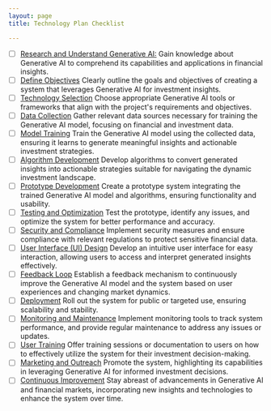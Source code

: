 ```yaml
---
layout: page
title: Technology Plan Checklist

---
```


- [ ]  [Research and Understand Generative AI:](research.md) Gain knowledge about Generative AI to comprehend its capabilities and applications in financial insights.
- [ ]  [Define Objectives](objectives.md) Clearly outline the goals and objectives of creating a system that leverages Generative AI for investment insights.
- [ ]  [Technology Selection](technology.md) Choose appropriate Generative AI tools or frameworks that align with the project's requirements and objectives.
- [ ]  [Data Collection](data.md) Gather relevant data sources necessary for training the Generative AI model, focusing on financial and investment data.
- [ ]  [Model Training](model.md) Train the Generative AI model using the collected data, ensuring it learns to generate meaningful insights and actionable investment strategies.
- [ ]  [Algorithm Development](algo.md) Develop algorithms to convert generated insights into actionable strategies suitable for navigating the dynamic investment landscape.
- [ ]  [Prototype Development]() Create a prototype system integrating the trained Generative AI model and algorithms, ensuring functionality and usability.
- [ ]  [Testing and Optimization]() Test the prototype, identify any issues, and optimize the system for better performance and accuracy.
- [ ]  [Security and Compliance]() Implement security measures and ensure compliance with relevant regulations to protect sensitive financial data.
- [ ]  [User Interface (UI) Design]() Develop an intuitive user interface for easy interaction, allowing users to access and interpret generated insights effectively.
- [ ]  [Feedback Loop]() Establish a feedback mechanism to continuously improve the Generative AI model and the system based on user experiences and changing market dynamics.
- [ ]  [Deployment]() Roll out the system for public or targeted use, ensuring scalability and stability.
- [ ]  [Monitoring and Maintenance]() Implement monitoring tools to track system performance, and provide regular maintenance to address any issues or updates.
- [ ]  [User Training]() Offer training sessions or documentation to users on how to effectively utilize the system for their investment decision-making.
- [ ]  [Marketing and Outreach]() Promote the system, highlighting its capabilities in leveraging Generative AI for informed investment decisions.
- [ ]  [Continuous Improvement]() Stay abreast of advancements in Generative AI and financial markets, incorporating new insights and technologies to enhance the system over time.